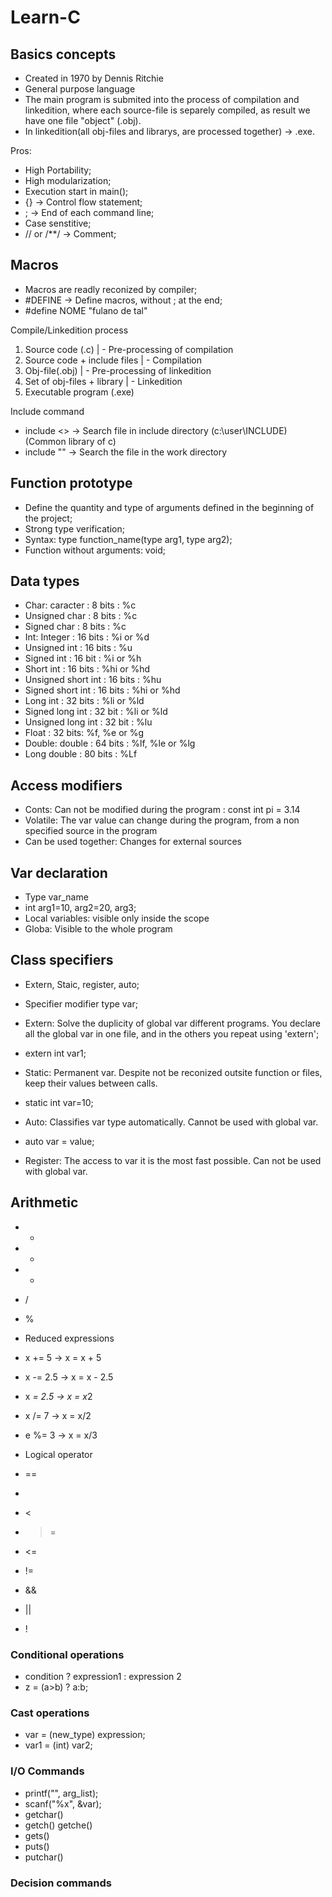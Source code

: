 # Learn-C

## Basics concepts

- Created in 1970 by Dennis Ritchie
- General purpose language
- The main program is submited into the process of compilation and linkedition, where each source-file is separely compiled, as result we have one file "object" (.obj).
- In linkedition(all obj-files and librarys, are processed together) -> .exe.

Pros:
- High Portability; 
- High modularization;
- Execution start in main();
- {} -> Control flow statement;
- ; -> End of each command line;
- Case senstitive; 
- // or /**/ -> Comment;

## Macros

- Macros are readly reconized by compiler;
- #DEFINE -> Define macros, without ; at the end;
- #define NOME "fulano de tal"

Compile/Linkedition process

1. Source code (.c)
| - Pre-processing of compilation
2. Source code + include files
| - Compilation
3. Obj-file(.obj)
| - Pre-processing of linkedition
4. Set of obj-files + library
| - Linkedition
5. Executable program (.exe)

Include command

- include <> -> Search file in include directory (c:\user\INCLUDE) (Common library of c)
- include "" -> Search the file in the work directory

## Function prototype 

- Define the quantity and type of arguments defined in the beginning of the project;
- Strong type verification;
- Syntax: type function_name(type arg1, type arg2);
- Function without arguments: void;

## Data types

- Char: caracter : 8 bits : %c
- Unsigned char  : 8 bits : %c
- Signed char    : 8 bits : %c
- Int: Integer : 16 bits : %i or %d
- Unsigned int : 16 bits : %u
- Signed int   : 16 bit  : %i or %h
- Short int    : 16 bits : %hi or %hd
- Unsigned short int : 16 bits : %hu
- Signed short int   : 16 bits : %hi or %hd
- Long int : 32 bits : %li or %ld
- Signed long int : 32 bit : %li or %ld
- Unsigned long int : 32 bit : %lu
- Float : 32 bits: %f, %e or %g 
- Double: double : 64 bits : %lf, %le or %lg
- Long double : 80 bits : %Lf

## Access modifiers

- Conts: Can not be modified during the program : const int pi = 3.14
- Volatile: The var value can change during the program, from a non specified source in the program
- Can be used together: Changes for external sources

## Var declaration

- Type var_name
- int arg1=10, arg2=20, arg3;
- Local variables: visible only inside the scope
- Globa: Visible to the whole program

## Class specifiers 
- Extern, Staic, register, auto;
- Specifier modifier type var;

- Extern: Solve the duplicity of global var different programs. You declare all the global var in one file, and in the others you repeat using 'extern';
- extern int var1;

- Static: Permanent var. Despite not be reconized outsite function or files, keep their values between calls.
- static int var=10;

- Auto: Classifies var type automatically. Cannot be used with global var.
- auto var = value;

- Register: The access to var it is the most fast possible. Can not be used with global var. 

## Arithmetic 

- + 
- -
- *
- /
- %

- Reduced expressions 
- x += 5 -> x = x + 5
- x -= 2.5 -> x = x - 2.5
- x *= 2.5 -> x = x*2
- x /= 7 -> x = x/2
- e %= 3 -> x  = x/3

- Logical operator
- ==
- >
- <
- >=
- <=
- !=
- && 
- ||
- !

### Conditional operations

- condition ? expression1 : expression 2
- z = (a>b) ? a:b;  

### Cast operations 

- var = (new_type) expression;
- var1 = (int) var2;

### I/O Commands

- printf("", arg_list);
- scanf("%x", &var);
- getchar()
- getch() getche()
- gets()
- puts()
- putchar()

### Decision commands

